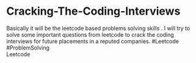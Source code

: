 # Cracking-The-Coding-Interviews
Basically it will be the leetcode based problems solving skills .
I will try to solve some important questions from leetcode to crack the coding interviews for future placements in a reputed companies.
#Leetcode <br> #ProblemSolving
<br> 
<a src="https://leetcode.com/">Leetcode</a>
